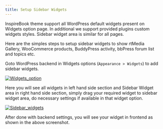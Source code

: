 ```yaml
---
title: Setup Sidebar Widgets
---
```


InspireBook theme support all WordPress default widgets present on Widgets option page. In additional we support provided plugins custom widgets styles. Sidebar widget area is similar for all pages.

Here are the simples steps to setup sidebar widgets to show rtMedia Gallery, WooCommerce products, BuddyPress activity, bbPress forum list and topics etc.

Goto WordPress backend in Widgets options (`Appearance > Widgets`) to add sidebar widgets.

[![Widgets_option](https://rtcamp.com/wp-content/uploads/2014/02/Widgets_option.png)](https://rtcamp.com/wp-content/uploads/2014/02/Widgets_option.png)

Here you will see all widgets in left hand side section and Sidebar Widget area in right hand side section, simply drag your required widget to sidebar widget area, do necessary settings if available in that widget option.

[![Sidebar_widgets](https://rtcamp.com/wp-content/uploads/2014/02/Sidebar_widgets.png)](https://rtcamp.com/wp-content/uploads/2014/02/Sidebar_widgets.png)

After done with backend settings, you will see your widget in frontend as shown in the above screenshot.
